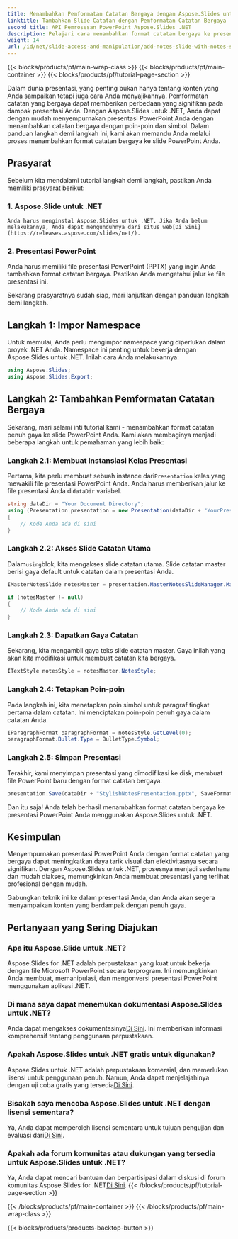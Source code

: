 ```yaml
---
title: Menambahkan Pemformatan Catatan Bergaya dengan Aspose.Slides untuk .NET
linktitle: Tambahkan Slide Catatan dengan Pemformatan Catatan Bergaya
second_title: API Pemrosesan PowerPoint Aspose.Slides .NET
description: Pelajari cara menambahkan format catatan bergaya ke presentasi PowerPoint Anda menggunakan Aspose.Slides untuk .NET. Sempurnakan slide Anda dengan simbol dan poin-poin.
weight: 14
url: /id/net/slide-access-and-manipulation/add-notes-slide-with-notes-style/
---
```


{{< blocks/products/pf/main-wrap-class >}}
{{< blocks/products/pf/main-container >}}
{{< blocks/products/pf/tutorial-page-section >}}


Dalam dunia presentasi, yang penting bukan hanya tentang konten yang Anda sampaikan tetapi juga cara Anda menyajikannya. Pemformatan catatan yang bergaya dapat memberikan perbedaan yang signifikan pada dampak presentasi Anda. Dengan Aspose.Slides untuk .NET, Anda dapat dengan mudah menyempurnakan presentasi PowerPoint Anda dengan menambahkan catatan bergaya dengan poin-poin dan simbol. Dalam panduan langkah demi langkah ini, kami akan memandu Anda melalui proses menambahkan format catatan bergaya ke slide PowerPoint Anda.

## Prasyarat

Sebelum kita mendalami tutorial langkah demi langkah, pastikan Anda memiliki prasyarat berikut:

### 1. Aspose.Slide untuk .NET
    Anda harus menginstal Aspose.Slides untuk .NET. Jika Anda belum melakukannya, Anda dapat mengunduhnya dari situs web[Di Sini](https://releases.aspose.com/slides/net/).

### 2. Presentasi PowerPoint
   Anda harus memiliki file presentasi PowerPoint (PPTX) yang ingin Anda tambahkan format catatan bergaya. Pastikan Anda mengetahui jalur ke file presentasi ini.

Sekarang prasyaratnya sudah siap, mari lanjutkan dengan panduan langkah demi langkah.

## Langkah 1: Impor Namespace

Untuk memulai, Anda perlu mengimpor namespace yang diperlukan dalam proyek .NET Anda. Namespace ini penting untuk bekerja dengan Aspose.Slides untuk .NET. Inilah cara Anda melakukannya:

```csharp
using Aspose.Slides;
using Aspose.Slides.Export;
```

## Langkah 2: Tambahkan Pemformatan Catatan Bergaya

Sekarang, mari selami inti tutorial kami - menambahkan format catatan penuh gaya ke slide PowerPoint Anda. Kami akan membaginya menjadi beberapa langkah untuk pemahaman yang lebih baik:

### Langkah 2.1: Membuat Instansiasi Kelas Presentasi

 Pertama, kita perlu membuat sebuah instance dari`Presentation` kelas yang mewakili file presentasi PowerPoint Anda. Anda harus memberikan jalur ke file presentasi Anda di`dataDir` variabel.

```csharp
string dataDir = "Your Document Directory";
using (Presentation presentation = new Presentation(dataDir + "YourPresentation.pptx"))
{
    // Kode Anda ada di sini
}
```

### Langkah 2.2: Akses Slide Catatan Utama

 Dalam`using`blok, kita mengakses slide catatan utama. Slide catatan master berisi gaya default untuk catatan dalam presentasi Anda.

```csharp
IMasterNotesSlide notesMaster = presentation.MasterNotesSlideManager.MasterNotesSlide;

if (notesMaster != null)
{
    // Kode Anda ada di sini
}
```

### Langkah 2.3: Dapatkan Gaya Catatan

Sekarang, kita mengambil gaya teks slide catatan master. Gaya inilah yang akan kita modifikasi untuk membuat catatan kita bergaya.

```csharp
ITextStyle notesStyle = notesMaster.NotesStyle;
```

### Langkah 2.4: Tetapkan Poin-poin

Pada langkah ini, kita menetapkan poin simbol untuk paragraf tingkat pertama dalam catatan. Ini menciptakan poin-poin penuh gaya dalam catatan Anda.

```csharp
IParagraphFormat paragraphFormat = notesStyle.GetLevel(0);
paragraphFormat.Bullet.Type = BulletType.Symbol;
```

### Langkah 2.5: Simpan Presentasi

Terakhir, kami menyimpan presentasi yang dimodifikasi ke disk, membuat file PowerPoint baru dengan format catatan bergaya.

```csharp
presentation.Save(dataDir + "StylishNotesPresentation.pptx", SaveFormat.Pptx);
```

Dan itu saja! Anda telah berhasil menambahkan format catatan bergaya ke presentasi PowerPoint Anda menggunakan Aspose.Slides untuk .NET.

## Kesimpulan

Menyempurnakan presentasi PowerPoint Anda dengan format catatan yang bergaya dapat meningkatkan daya tarik visual dan efektivitasnya secara signifikan. Dengan Aspose.Slides untuk .NET, prosesnya menjadi sederhana dan mudah diakses, memungkinkan Anda membuat presentasi yang terlihat profesional dengan mudah.

Gabungkan teknik ini ke dalam presentasi Anda, dan Anda akan segera menyampaikan konten yang berdampak dengan penuh gaya.

## Pertanyaan yang Sering Diajukan

### Apa itu Aspose.Slide untuk .NET?
Aspose.Slides for .NET adalah perpustakaan yang kuat untuk bekerja dengan file Microsoft PowerPoint secara terprogram. Ini memungkinkan Anda membuat, memanipulasi, dan mengonversi presentasi PowerPoint menggunakan aplikasi .NET.

### Di mana saya dapat menemukan dokumentasi Aspose.Slides untuk .NET?
 Anda dapat mengakses dokumentasinya[Di Sini](https://reference.aspose.com/slides/net/). Ini memberikan informasi komprehensif tentang penggunaan perpustakaan.

### Apakah Aspose.Slides untuk .NET gratis untuk digunakan?
 Aspose.Slides untuk .NET adalah perpustakaan komersial, dan memerlukan lisensi untuk penggunaan penuh. Namun, Anda dapat menjelajahinya dengan uji coba gratis yang tersedia[Di Sini](https://releases.aspose.com/).

### Bisakah saya mencoba Aspose.Slides untuk .NET dengan lisensi sementara?
Ya, Anda dapat memperoleh lisensi sementara untuk tujuan pengujian dan evaluasi dari[Di Sini](https://purchase.aspose.com/temporary-license/).

### Apakah ada forum komunitas atau dukungan yang tersedia untuk Aspose.Slides untuk .NET?
 Ya, Anda dapat mencari bantuan dan berpartisipasi dalam diskusi di forum komunitas Aspose.Slides for .NET[Di Sini](https://forum.aspose.com/).
{{< /blocks/products/pf/tutorial-page-section >}}

{{< /blocks/products/pf/main-container >}}
{{< /blocks/products/pf/main-wrap-class >}}

{{< blocks/products/products-backtop-button >}}
